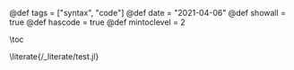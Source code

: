 @def tags = ["syntax", "code"]
@def date = "2021-04-06"
@def showall = true
@def hascode = true
@def mintoclevel = 2

\toc

\literate{/_literate/test.jl}
